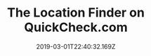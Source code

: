 ---
title: The Location Finder on QuickCheck.com
date: "2019-03-01T22:40:32.169Z"
description: In early 2019, I built the location finder feature on QuickCheck.com
image: qc_nav_brand.svg
---